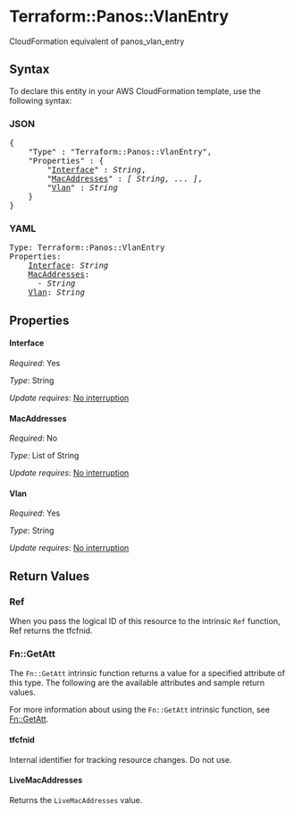 # Terraform::Panos::VlanEntry

CloudFormation equivalent of panos_vlan_entry

## Syntax

To declare this entity in your AWS CloudFormation template, use the following syntax:

### JSON

<pre>
{
    "Type" : "Terraform::Panos::VlanEntry",
    "Properties" : {
        "<a href="#interface" title="Interface">Interface</a>" : <i>String</i>,
        "<a href="#macaddresses" title="MacAddresses">MacAddresses</a>" : <i>[ String, ... ]</i>,
        "<a href="#vlan" title="Vlan">Vlan</a>" : <i>String</i>
    }
}
</pre>

### YAML

<pre>
Type: Terraform::Panos::VlanEntry
Properties:
    <a href="#interface" title="Interface">Interface</a>: <i>String</i>
    <a href="#macaddresses" title="MacAddresses">MacAddresses</a>: <i>
      - String</i>
    <a href="#vlan" title="Vlan">Vlan</a>: <i>String</i>
</pre>

## Properties

#### Interface

_Required_: Yes

_Type_: String

_Update requires_: [No interruption](https://docs.aws.amazon.com/AWSCloudFormation/latest/UserGuide/using-cfn-updating-stacks-update-behaviors.html#update-no-interrupt)

#### MacAddresses

_Required_: No

_Type_: List of String

_Update requires_: [No interruption](https://docs.aws.amazon.com/AWSCloudFormation/latest/UserGuide/using-cfn-updating-stacks-update-behaviors.html#update-no-interrupt)

#### Vlan

_Required_: Yes

_Type_: String

_Update requires_: [No interruption](https://docs.aws.amazon.com/AWSCloudFormation/latest/UserGuide/using-cfn-updating-stacks-update-behaviors.html#update-no-interrupt)

## Return Values

### Ref

When you pass the logical ID of this resource to the intrinsic `Ref` function, Ref returns the tfcfnid.

### Fn::GetAtt

The `Fn::GetAtt` intrinsic function returns a value for a specified attribute of this type. The following are the available attributes and sample return values.

For more information about using the `Fn::GetAtt` intrinsic function, see [Fn::GetAtt](https://docs.aws.amazon.com/AWSCloudFormation/latest/UserGuide/intrinsic-function-reference-getatt.html).

#### tfcfnid

Internal identifier for tracking resource changes. Do not use.

#### LiveMacAddresses

Returns the <code>LiveMacAddresses</code> value.

